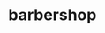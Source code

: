 # barbershop

<!--
Пофиксить бифор в социалках мобменю (флекс, элайн центр)

Сделать миксин для бг героя:
// @mixin heroBg($media: desk, $dpr: 1x) {
//   background: $hero-bg-gradient, url('../images/hero/hero-#{$media}@#{$dpr}.jpg'), $hero-bg-color;
//   background: $hero-bg-gradient, url('../images/hero/hero-#{$media}@#{$dpr}.webp'), $hero-bg-color;
//   background-repeat: no-repeat;
//   background-position: center;
//   background-size: cover;
// }

Сделать резиновым для экранов до 480 пикс

Догрузить masters-1.jpg, 2 и 3 и галерею 1-4 для картинок по умолчанию из хтмл
Перезалить все вебп

Сделать слайдер с помощью анимации: https://habr.com/ru/post/324034/ или slick-slider (см. у nejdanc)

Добавить паттерны для формы

Догрузить адаптивные картинки фона таблетки, оптимизировать фото о нас, догрузить адаптив галереи, подумать, как мап-пин поднять выше и отцентровать.

 -->
